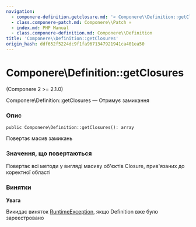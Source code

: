 ```yaml
---
navigation:
  - componere-definition.getclosure.md: '« Componere\\Definition::getClosure'
  - class.componere-patch.md: Componere\\Patch »
  - index.md: PHP Manual
  - class.componere-definition.md: Componere\\Definition
title: 'Componere\\Definition::getClosures'
origin_hash: ddf652f5224dc9f1fa9671347921941ca401ea50
---
```

# Componere\\Definition::getClosures

(Componere 2 >= 2.1.0)

Componere\\Definition::getClosures — Отримує замикання

### Опис

```methodsynopsis
public Componere\Definition::getClosures(): array
```

Повертає масив замикань

### Значення, що повертаються

Повертає всі методи у вигляді масиву об'єктів Closure, прив'язаних до коректної області

### Винятки

**Увага**

Викидає виняток [RuntimeException](class.runtimeexception.md), якщо Definition вже було зареєстровано
